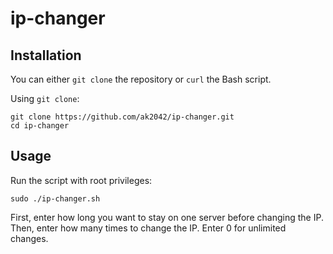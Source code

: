 # ip-changer

## Installation

You can either `git clone` the repository or `curl` the Bash script.

Using `git clone`:

```shell
git clone https://github.com/ak2042/ip-changer.git
cd ip-changer
```

## Usage

Run the script with root privileges:

```shell
sudo ./ip-changer.sh
```

First, enter how long you want to stay on one server before changing the IP.
Then, enter how many times to change the IP. Enter 0 for unlimited changes.
